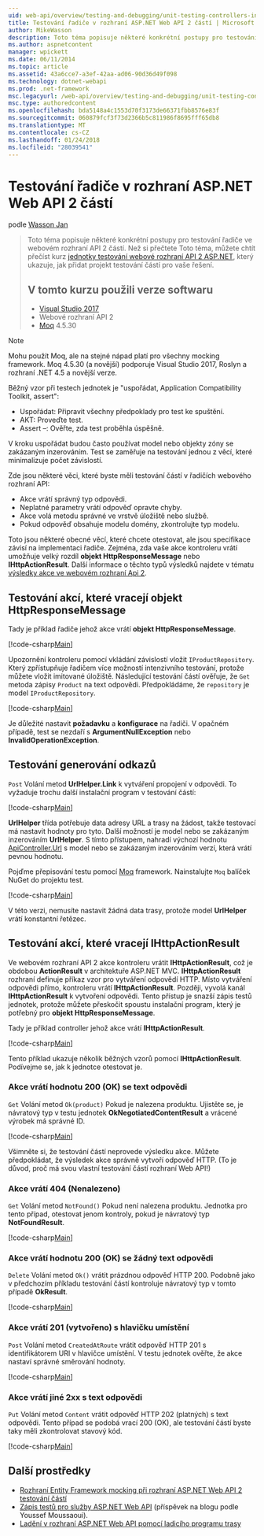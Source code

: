 ```yaml
---
uid: web-api/overview/testing-and-debugging/unit-testing-controllers-in-web-api
title: Testování řadiče v rozhraní ASP.NET Web API 2 částí | Microsoft Docs
author: MikeWasson
description: Toto téma popisuje některé konkrétní postupy pro testování řadiče ve webovém rozhraní API 2 částí. Než si přečtete Toto téma, můžete chtít přečíst kurz jednotky...
ms.author: aspnetcontent
manager: wpickett
ms.date: 06/11/2014
ms.topic: article
ms.assetid: 43a6cce7-a3ef-42aa-ad06-90d36d49f098
ms.technology: dotnet-webapi
ms.prod: .net-framework
msc.legacyurl: /web-api/overview/testing-and-debugging/unit-testing-controllers-in-web-api
msc.type: authoredcontent
ms.openlocfilehash: bda5148a4c1553d70f3173de66371fbb8576e83f
ms.sourcegitcommit: 060879fcf3f73d2366b5c811986f8695fff65db8
ms.translationtype: MT
ms.contentlocale: cs-CZ
ms.lasthandoff: 01/24/2018
ms.locfileid: "28039541"
---
```

<a name="unit-testing-controllers-in-aspnet-web-api-2"></a>Testování řadiče v rozhraní ASP.NET Web API 2 částí
====================
podle [Wasson Jan](https://github.com/MikeWasson)

> Toto téma popisuje některé konkrétní postupy pro testování řadiče ve webovém rozhraní API 2 částí. Než si přečtete Toto téma, můžete chtít přečíst kurz [jednotky testování webové rozhraní API 2 ASP.NET](unit-testing-with-aspnet-web-api.md), který ukazuje, jak přidat projekt testování částí pro vaše řešení.
> 
> ## <a name="software-versions-used-in-the-tutorial"></a>V tomto kurzu použili verze softwaru
> 
> - [Visual Studio 2017](https://www.visualstudio.com/vs/)
> - Webové rozhraní API 2
> - [Moq](https://github.com/Moq) 4.5.30

> [!NOTE]
> Mohu použít Moq, ale na stejné nápad platí pro všechny mocking framework. Moq 4.5.30 (a novější) podporuje Visual Studio 2017, Roslyn a rozhraní .NET 4.5 a novější verze.

Běžný vzor při testech jednotek je &quot;uspořádat, Application Compatibility Toolkit, assert&quot;:

- Uspořádat: Připravit všechny předpoklady pro test ke spuštění.
- AKT: Proveďte test.
- Assert –: Ověřte, zda test proběhla úspěšně.

V kroku uspořádat budou často používat model nebo objekty zóny se zakázaným inzerováním. Test se zaměřuje na testování jednou z věcí, které minimalizuje počet závislostí.

Zde jsou některé věci, které byste měli testování částí v řadičích webového rozhraní API:

- Akce vrátí správný typ odpovědi.
- Neplatné parametry vrátí odpověď opravte chyby.
- Akce volá metodu správné ve vrstvě úložiště nebo službě.
- Pokud odpověď obsahuje modelu domény, zkontrolujte typ modelu.

Toto jsou některé obecné věcí, které chcete otestovat, ale jsou specifikace závisí na implementaci řadiče. Zejména, zda vaše akce kontroleru vrátí umožňuje velký rozdíl **objekt HttpResponseMessage** nebo **IHttpActionResult**. Další informace o těchto typů výsledků najdete v tématu [výsledky akce ve webovém rozhraní Api 2](../getting-started-with-aspnet-web-api/action-results.md).

## <a name="testing-actions-that-return-httpresponsemessage"></a>Testování akcí, které vracejí objekt HttpResponseMessage

Tady je příklad řadiče jehož akce vrátí **objekt HttpResponseMessage**.

[!code-csharp[Main](unit-testing-controllers-in-web-api/samples/sample1.cs)]

Upozornění kontroleru pomocí vkládání závislostí vložit `IProductRepository`. Který zpřístupňuje řadičem více možností intenzivního testování, protože můžete vložit imitované úložiště. Následující testování částí ověřuje, že `Get` metoda zápisy `Product` na text odpovědi. Předpokládáme, že `repository` je model `IProductRepository`.

[!code-csharp[Main](unit-testing-controllers-in-web-api/samples/sample2.cs)]

Je důležité nastavit **požadavku** a **konfigurace** na řadiči. V opačném případě, test se nezdaří s **ArgumentNullException** nebo **InvalidOperationException**.

## <a name="testing-link-generation"></a>Testování generování odkazů

`Post` Volání metod **UrlHelper.Link** k vytváření propojení v odpovědi. To vyžaduje trochu další instalační program v testování částí:

[!code-csharp[Main](unit-testing-controllers-in-web-api/samples/sample3.cs)]

**UrlHelper** třída potřebuje data adresy URL a trasy na žádost, takže testovací má nastavit hodnoty pro tyto. Další možností je model nebo se zakázaným inzerováním **UrlHelper**. S tímto přístupem, nahradí výchozí hodnotu [ApiController.Url](https://msdn.microsoft.com/library/system.web.http.apicontroller.url.aspx) s model nebo se zakázaným inzerováním verzí, která vrátí pevnou hodnotu.

Pojďme přepisování testu pomocí [Moq](https://github.com/Moq) framework. Nainstalujte `Moq` balíček NuGet do projektu test.

[!code-csharp[Main](unit-testing-controllers-in-web-api/samples/sample4.cs)]

V této verzi, nemusíte nastavit žádná data trasy, protože model **UrlHelper** vrátí konstantní řetězec.


## <a name="testing-actions-that-return-ihttpactionresult"></a>Testování akcí, které vracejí IHttpActionResult

Ve webovém rozhraní API 2 akce kontroleru vrátit **IHttpActionResult**, což je obdobou **ActionResult** v architektuře ASP.NET MVC. **IHttpActionResult** rozhraní definuje příkaz vzor pro vytváření odpovědí HTTP. Místo vytváření odpovědi přímo, kontroleru vrátí **IHttpActionResult**. Později, vyvolá kanál **IHttpActionResult** k vytvoření odpovědi. Tento přístup je snazší zápis testů jednotek, protože můžete přeskočit spoustu instalační program, který je potřebný pro **objekt HttpResponseMessage**.

Tady je příklad controller jehož akce vrátí **IHttpActionResult**.

[!code-csharp[Main](unit-testing-controllers-in-web-api/samples/sample5.cs)]

Tento příklad ukazuje několik běžných vzorů pomocí **IHttpActionResult**. Podívejme se, jak k jednotce otestovat je.

### <a name="action-returns-200-ok-with-a-response-body"></a>Akce vrátí hodnotu 200 (OK) se text odpovědi

`Get` Volání metod `Ok(product)` Pokud je nalezena produktu. Ujistěte se, je návratový typ v testu jednotek **OkNegotiatedContentResult** a vrácené výrobek má správné ID.

[!code-csharp[Main](unit-testing-controllers-in-web-api/samples/sample6.cs)]

Všimněte si, že testování částí neprovede výsledku akce. Můžete předpokládat, že výsledek akce správně vytvoří odpověď HTTP. (To je důvod, proč má svou vlastní testování částí rozhraní Web API!)

### <a name="action-returns-404-not-found"></a>Akce vrátí 404 (Nenalezeno)

`Get` Volání metod `NotFound()` Pokud není nalezena produktu. Jednotka pro tento případ, otestovat jenom kontroly, pokud je návratový typ **NotFoundResult**.

[!code-csharp[Main](unit-testing-controllers-in-web-api/samples/sample7.cs)]

### <a name="action-returns-200-ok-with-no-response-body"></a>Akce vrátí hodnotu 200 (OK) se žádný text odpovědi

`Delete` Volání metod `Ok()` vrátit prázdnou odpověď HTTP 200. Podobně jako v předchozím příkladu testování částí kontroluje návratový typ v tomto případě **OkResult**.

[!code-csharp[Main](unit-testing-controllers-in-web-api/samples/sample8.cs)]

### <a name="action-returns-201-created-with-a-location-header"></a>Akce vrátí 201 (vytvořeno) s hlavičku umístění

`Post` Volání metod `CreatedAtRoute` vrátit odpověď HTTP 201 s identifikátorem URI v hlavičce umístění. V testu jednotek ověřte, že akce nastaví správné směrování hodnoty.

[!code-csharp[Main](unit-testing-controllers-in-web-api/samples/sample9.cs)]

### <a name="action-returns-another-2xx-with-a-response-body"></a>Akce vrátí jiné 2xx s text odpovědi

`Put` Volání metod `Content` vrátit odpověď HTTP 202 (platných) s text odpovědi. Tento případ se podobá vrací 200 (OK), ale testování částí byste taky měli zkontrolovat stavový kód.

[!code-csharp[Main](unit-testing-controllers-in-web-api/samples/sample10.cs)]

## <a name="additional-resources"></a>Další prostředky

- [Rozhraní Entity Framework mocking při rozhraní ASP.NET Web API 2 testování částí](mocking-entity-framework-when-unit-testing-aspnet-web-api-2.md)
- [Zápis testů pro služby ASP.NET Web API](https://blogs.msdn.com/b/youssefm/archive/2013/01/28/writing-tests-for-an-asp-net-webapi-service.aspx) (příspěvek na blogu podle Youssef Moussaoui).
- [Ladění v rozhraní ASP.NET Web API pomocí ladicího programu trasy](https://blogs.msdn.com/b/webdev/archive/2013/04/04/debugging-asp-net-web-api-with-route-debugger.aspx)
